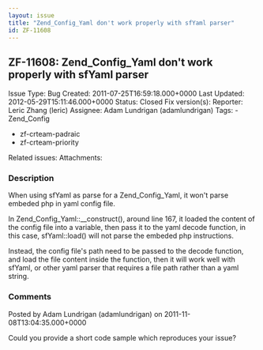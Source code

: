 ```yaml
---
layout: issue
title: "Zend_Config_Yaml don't work properly with sfYaml parser"
id: ZF-11608
---
```


ZF-11608: Zend\_Config\_Yaml don't work properly with sfYaml parser
-------------------------------------------------------------------

 Issue Type: Bug Created: 2011-07-25T16:59:18.000+0000 Last Updated: 2012-05-29T15:11:46.000+0000 Status: Closed Fix version(s): 
 Reporter:  Leric Zhang (leric)  Assignee:  Adam Lundrigan (adamlundrigan)  Tags: - Zend\_Config
- zf-crteam-padraic
- zf-crteam-priority
 
 Related issues: 
 Attachments: 
### Description

When using sfYaml as parse for a Zend\_Config\_Yaml, it won't parse embeded php in yaml config file.

In Zend\_Config\_Yaml::\_\_construct(), around line 167, it loaded the content of the config file into a variable, then pass it to the yaml decode function, in this case, sfYaml::load() will not parse the embeded php instructions.

Instead, the config file's path need to be passed to the decode function, and load the file content inside the function, then it will work well with sfYaml, or other yaml parser that requires a file path rather than a yaml string.

 

 

### Comments

Posted by Adam Lundrigan (adamlundrigan) on 2011-11-08T13:04:35.000+0000

Could you provide a short code sample which reproduces your issue?

 

 